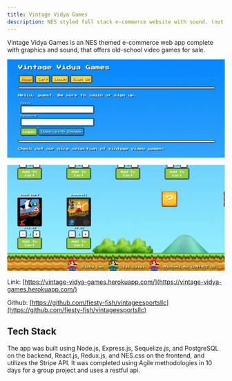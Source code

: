 ```yaml
---
title: Vintage Vidya Games
description: NES styled full stack e-commerce website with sound. (not mobile friendly currently)
---
```


Vintage Vidya Games is an NES themed e-commerce web app complete with graphics and sound, that offers old-school video games for sale.

![](vvg-top2.png)

![](vvg-bottom.png)

Link: [https://vintage-vidya-games.herokuapp.com/](https://vintage-vidya-games.herokuapp.com/)

Github: [https://github.com/fiesty-fish/vintageesportsllc](https://github.com/fiesty-fish/vintageesportsllc)

## Tech Stack

The app was built using Node.js, Express.js, Sequelize.js, and PostgreSQL on the backend, React.js, Redux.js, and NES.css on the frontend, and utilizes the Stripe API. It was completed using Agile methodologies in 10 days for a group project and uses a restful api.
